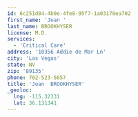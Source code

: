 ```yaml
---
id: 6c251d84-4b0e-4fe8-95f7-1a03170ea702
first_name: 'Joan '
last_name: BROOKHYSER
license: M.D.
services:
  - 'Critical Care'
address: '10356 Addie de Mar Ln'
city: 'Las Vegas'
state: NV
zip: '89135'
phone: 702-523-5657
title: 'Joan  BROOKHYSER'
_geoloc:
  lng: -115.32331
  lat: 36.131341
---
```

